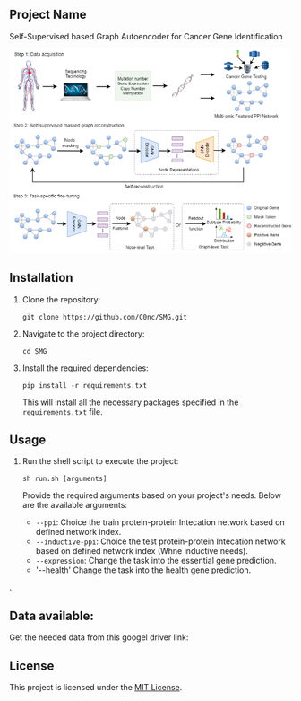 

## Project Name

Self-Supervised based Graph Autoencoder for Cancer Gene Identification

![Figure](figure/figure1.png)

## Installation

1. Clone the repository:

   ```shell
   git clone https://github.com/C0nc/SMG.git
   ```

2. Navigate to the project directory:

   ```shell
   cd SMG
   ```

3. Install the required dependencies:

   ```shell
   pip install -r requirements.txt
   ```

   This will install all the necessary packages specified in the `requirements.txt` file.

## Usage

1. Run the shell script to execute the project:

   ```shell
   sh run.sh [arguments]
   ```

   Provide the required arguments based on your project's needs. Below are the available arguments:

   - `--ppi`: Choice the train protein-protein Intecation network based on defined network index.
   - `--inductive-ppi`: Choice the test protein-protein Intecation network based on defined network index (Whne inductive needs).
   - `--expression`: Change the task into the essential gene prediction.
   - '--health' Change the task into the health gene prediction.

.

## Data available:

Get the needed data from this googel driver link:



## License

This project is licensed under the [MIT License](LICENSE).


